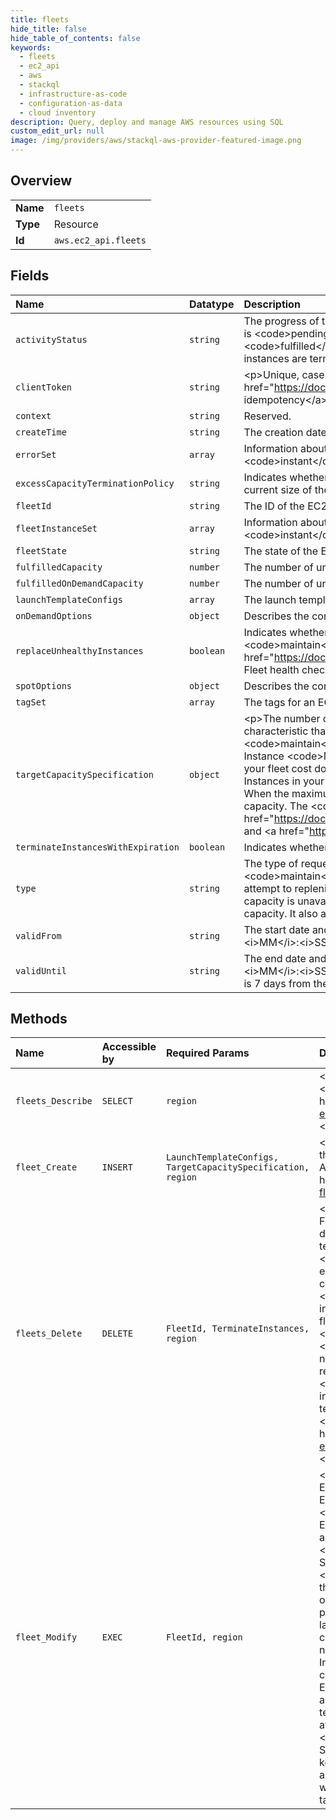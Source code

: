 ```yaml
---
title: fleets
hide_title: false
hide_table_of_contents: false
keywords:
  - fleets
  - ec2_api
  - aws    
  - stackql
  - infrastructure-as-code
  - configuration-as-data
  - cloud inventory
description: Query, deploy and manage AWS resources using SQL
custom_edit_url: null
image: /img/providers/aws/stackql-aws-provider-featured-image.png
---
```

  
    

## Overview
<table><tbody>
<tr><td><b>Name</b></td><td><code>fleets</code></td></tr>
<tr><td><b>Type</b></td><td>Resource</td></tr>
<tr><td><b>Id</b></td><td><code>aws.ec2_api.fleets</code></td></tr>
</tbody></table>

## Fields
| Name | Datatype | Description |
|:-----|:---------|:------------|
| `activityStatus` | `string` | The progress of the EC2 Fleet. If there is an error, the status is &lt;code&gt;error&lt;/code&gt;. After all requests are placed, the status is &lt;code&gt;pending_fulfillment&lt;/code&gt;. If the size of the EC2 Fleet is equal to or greater than its target capacity, the status is &lt;code&gt;fulfilled&lt;/code&gt;. If the size of the EC2 Fleet is decreased, the status is &lt;code&gt;pending_termination&lt;/code&gt; while instances are terminating. |
| `clientToken` | `string` | &lt;p&gt;Unique, case-sensitive identifier that you provide to ensure the idempotency of the request. For more information, see &lt;a href="https://docs.aws.amazon.com/AWSEC2/latest/APIReference/Run_Instance_Idempotency.html"&gt;Ensuring idempotency&lt;/a&gt;.&lt;/p&gt; &lt;p&gt;Constraints: Maximum 64 ASCII characters&lt;/p&gt; |
| `context` | `string` | Reserved. |
| `createTime` | `string` | The creation date and time of the EC2 Fleet. |
| `errorSet` | `array` | Information about the instances that could not be launched by the fleet. Valid only when &lt;b&gt;Type&lt;/b&gt; is set to &lt;code&gt;instant&lt;/code&gt;. |
| `excessCapacityTerminationPolicy` | `string` | Indicates whether running instances should be terminated if the target capacity of the EC2 Fleet is decreased below the current size of the EC2 Fleet. |
| `fleetId` | `string` | The ID of the EC2 Fleet. |
| `fleetInstanceSet` | `array` | Information about the instances that were launched by the fleet. Valid only when &lt;b&gt;Type&lt;/b&gt; is set to &lt;code&gt;instant&lt;/code&gt;. |
| `fleetState` | `string` | The state of the EC2 Fleet. |
| `fulfilledCapacity` | `number` | The number of units fulfilled by this request compared to the set target capacity. |
| `fulfilledOnDemandCapacity` | `number` | The number of units fulfilled by this request compared to the set target On-Demand capacity. |
| `launchTemplateConfigs` | `array` | The launch template and overrides. |
| `onDemandOptions` | `object` | Describes the configuration of On-Demand Instances in an EC2 Fleet. |
| `replaceUnhealthyInstances` | `boolean` | Indicates whether EC2 Fleet should replace unhealthy Spot Instances. Supported only for fleets of type &lt;code&gt;maintain&lt;/code&gt;. For more information, see &lt;a href="https://docs.aws.amazon.com/AWSEC2/latest/UserGuide/manage-ec2-fleet.html#ec2-fleet-health-checks"&gt;EC2 Fleet health checks&lt;/a&gt; in the &lt;i&gt;Amazon EC2 User Guide&lt;/i&gt;. |
| `spotOptions` | `object` | Describes the configuration of Spot Instances in an EC2 Fleet. |
| `tagSet` | `array` | The tags for an EC2 Fleet resource. |
| `targetCapacitySpecification` | `object` | &lt;p&gt;The number of units to request. You can choose to set the target capacity in terms of instances or a performance characteristic that is important to your application workload, such as vCPUs, memory, or I/O. If the request type is &lt;code&gt;maintain&lt;/code&gt;, you can specify a target capacity of 0 and add capacity later.&lt;/p&gt; &lt;p&gt;You can use the On-Demand Instance &lt;code&gt;MaxTotalPrice&lt;/code&gt; parameter, the Spot Instance &lt;code&gt;MaxTotalPrice&lt;/code&gt;, or both to ensure that your fleet cost does not exceed your budget. If you set a maximum price per hour for the On-Demand Instances and Spot Instances in your request, EC2 Fleet will launch instances until it reaches the maximum amount that you're willing to pay. When the maximum amount you're willing to pay is reached, the fleet stops launching instances even if it hasn’t met the target capacity. The &lt;code&gt;MaxTotalPrice&lt;/code&gt; parameters are located in &lt;a href="https://docs.aws.amazon.com/AWSEC2/latest/APIReference/API_OnDemandOptions.html"&gt;OnDemandOptions&lt;/a&gt; and &lt;a href="https://docs.aws.amazon.com/AWSEC2/latest/APIReference/API_SpotOptions"&gt;SpotOptions&lt;/a&gt;.&lt;/p&gt; |
| `terminateInstancesWithExpiration` | `boolean` | Indicates whether running instances should be terminated when the EC2 Fleet expires.  |
| `type` | `string` | The type of request. Indicates whether the EC2 Fleet only &lt;code&gt;requests&lt;/code&gt; the target capacity, or also attempts to &lt;code&gt;maintain&lt;/code&gt; it. If you request a certain target capacity, EC2 Fleet only places the required requests; it does not attempt to replenish instances if capacity is diminished, and it does not submit requests in alternative capacity pools if capacity is unavailable. To maintain a certain target capacity, EC2 Fleet places the required requests to meet this target capacity. It also automatically replenishes any interrupted Spot Instances. Default: &lt;code&gt;maintain&lt;/code&gt;. |
| `validFrom` | `string` | The start date and time of the request, in UTC format (for example, &lt;i&gt;YYYY&lt;/i&gt;-&lt;i&gt;MM&lt;/i&gt;-&lt;i&gt;DD&lt;/i&gt;T&lt;i&gt;HH&lt;/i&gt;:&lt;i&gt;MM&lt;/i&gt;:&lt;i&gt;SS&lt;/i&gt;Z). The default is to start fulfilling the request immediately.  |
| `validUntil` | `string` | The end date and time of the request, in UTC format (for example, &lt;i&gt;YYYY&lt;/i&gt;-&lt;i&gt;MM&lt;/i&gt;-&lt;i&gt;DD&lt;/i&gt;T&lt;i&gt;HH&lt;/i&gt;:&lt;i&gt;MM&lt;/i&gt;:&lt;i&gt;SS&lt;/i&gt;Z). At this point, no new instance requests are placed or able to fulfill the request. The default end date is 7 days from the current date.  |
## Methods
| Name | Accessible by | Required Params | Description |
|:-----|:--------------|:----------------|:------------|
| `fleets_Describe` | `SELECT` | `region` | &lt;p&gt;Describes the specified EC2 Fleets or all of your EC2 Fleets.&lt;/p&gt; &lt;p&gt;For more information, see &lt;a href="https://docs.aws.amazon.com/AWSEC2/latest/UserGuide/manage-ec2-fleet.html#monitor-ec2-fleet"&gt;Monitor your EC2 Fleet&lt;/a&gt; in the &lt;i&gt;Amazon EC2 User Guide&lt;/i&gt;.&lt;/p&gt; |
| `fleet_Create` | `INSERT` | `LaunchTemplateConfigs, TargetCapacitySpecification, region` | &lt;p&gt;Launches an EC2 Fleet.&lt;/p&gt; &lt;p&gt;You can create a single EC2 Fleet that includes multiple launch specifications that vary by instance type, AMI, Availability Zone, or subnet.&lt;/p&gt; &lt;p&gt;For more information, see &lt;a href="https://docs.aws.amazon.com/AWSEC2/latest/UserGuide/ec2-fleet.html"&gt;EC2 Fleet&lt;/a&gt; in the &lt;i&gt;Amazon EC2 User Guide&lt;/i&gt;.&lt;/p&gt; |
| `fleets_Delete` | `DELETE` | `FleetId, TerminateInstances, region` | &lt;p&gt;Deletes the specified EC2 Fleet.&lt;/p&gt; &lt;p&gt;After you delete an EC2 Fleet, it launches no new instances.&lt;/p&gt; &lt;p&gt;You must specify whether a deleted EC2 Fleet should also terminate its instances. If you choose to terminate the instances, the EC2 Fleet enters the &lt;code&gt;deleted_terminating&lt;/code&gt; state. Otherwise, the EC2 Fleet enters the &lt;code&gt;deleted_running&lt;/code&gt; state, and the instances continue to run until they are interrupted or you terminate them manually.&lt;/p&gt; &lt;p&gt;For &lt;code&gt;instant&lt;/code&gt; fleets, EC2 Fleet must terminate the instances when the fleet is deleted. A deleted &lt;code&gt;instant&lt;/code&gt; fleet with running instances is not supported.&lt;/p&gt; &lt;p class="title"&gt; &lt;b&gt;Restrictions&lt;/b&gt; &lt;/p&gt; &lt;ul&gt; &lt;li&gt; &lt;p&gt;You can delete up to 25 &lt;code&gt;instant&lt;/code&gt; fleets in a single request. If you exceed this number, no &lt;code&gt;instant&lt;/code&gt; fleets are deleted and an error is returned. There is no restriction on the number of fleets of type &lt;code&gt;maintain&lt;/code&gt; or &lt;code&gt;request&lt;/code&gt; that can be deleted in a single request.&lt;/p&gt; &lt;/li&gt; &lt;li&gt; &lt;p&gt;Up to 1000 instances can be terminated in a single request to delete &lt;code&gt;instant&lt;/code&gt; fleets.&lt;/p&gt; &lt;/li&gt; &lt;/ul&gt; &lt;p&gt;For more information, see &lt;a href="https://docs.aws.amazon.com/AWSEC2/latest/UserGuide/manage-ec2-fleet.html#delete-fleet"&gt;Delete an EC2 Fleet&lt;/a&gt; in the &lt;i&gt;Amazon EC2 User Guide&lt;/i&gt;.&lt;/p&gt; |
| `fleet_Modify` | `EXEC` | `FleetId, region` | &lt;p&gt;Modifies the specified EC2 Fleet.&lt;/p&gt; &lt;p&gt;You can only modify an EC2 Fleet request of type &lt;code&gt;maintain&lt;/code&gt;.&lt;/p&gt; &lt;p&gt;While the EC2 Fleet is being modified, it is in the &lt;code&gt;modifying&lt;/code&gt; state.&lt;/p&gt; &lt;p&gt;To scale up your EC2 Fleet, increase its target capacity. The EC2 Fleet launches the additional Spot Instances according to the allocation strategy for the EC2 Fleet request. If the allocation strategy is &lt;code&gt;lowest-price&lt;/code&gt;, the EC2 Fleet launches instances using the Spot Instance pool with the lowest price. If the allocation strategy is &lt;code&gt;diversified&lt;/code&gt;, the EC2 Fleet distributes the instances across the Spot Instance pools. If the allocation strategy is &lt;code&gt;capacity-optimized&lt;/code&gt;, EC2 Fleet launches instances from Spot Instance pools with optimal capacity for the number of instances that are launching.&lt;/p&gt; &lt;p&gt;To scale down your EC2 Fleet, decrease its target capacity. First, the EC2 Fleet cancels any open requests that exceed the new target capacity. You can request that the EC2 Fleet terminate Spot Instances until the size of the fleet no longer exceeds the new target capacity. If the allocation strategy is &lt;code&gt;lowest-price&lt;/code&gt;, the EC2 Fleet terminates the instances with the highest price per unit. If the allocation strategy is &lt;code&gt;capacity-optimized&lt;/code&gt;, the EC2 Fleet terminates the instances in the Spot Instance pools that have the least available Spot Instance capacity. If the allocation strategy is &lt;code&gt;diversified&lt;/code&gt;, the EC2 Fleet terminates instances across the Spot Instance pools. Alternatively, you can request that the EC2 Fleet keep the fleet at its current size, but not replace any Spot Instances that are interrupted or that you terminate manually.&lt;/p&gt; &lt;p&gt;If you are finished with your EC2 Fleet for now, but will use it again later, you can set the target capacity to 0.&lt;/p&gt; |
